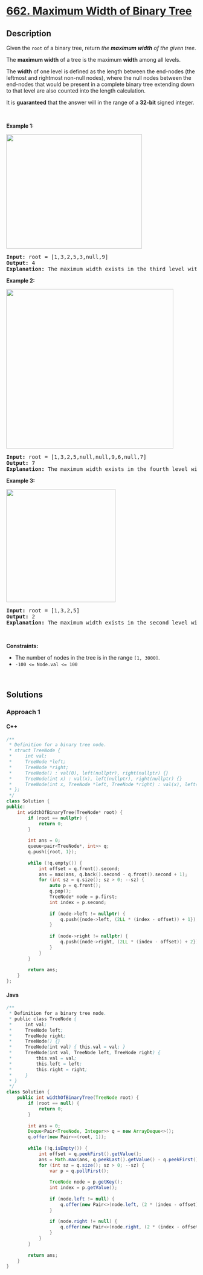 # [662. Maximum Width of Binary Tree](https://leetcode.com/problems/maximum-width-of-binary-tree)

## Description

<p>Given the <code>root</code> of a binary tree, return <em>the <strong>maximum width</strong> of the given tree</em>.</p>

<p>The <strong>maximum width</strong> of a tree is the maximum <strong>width</strong> among all levels.</p>

<p>The <strong>width</strong> of one level is defined as the length between the end-nodes (the leftmost and rightmost non-null nodes), where the null nodes between the end-nodes that would be present in a complete binary tree extending down to that level are also counted into the length calculation.</p>

<p>It is <strong>guaranteed</strong> that the answer will in the range of a <strong>32-bit</strong> signed integer.</p>
<p>&nbsp;</p>

<p><strong class="example">Example 1:</strong></p>
<img alt="" src="https://fastly.jsdelivr.net/gh/doocs/leetcode@main/solution/0600-0699/0662.Maximum%20Width%20of%20Binary%20Tree/images/width1-tree.jpg" style="width: 359px; height: 302px;" />
<pre>
<strong>Input:</strong> root = [1,3,2,5,3,null,9]
<strong>Output:</strong> 4
<strong>Explanation:</strong> The maximum width exists in the third level with length 4 (5,3,null,9).
</pre>

<p><strong class="example">Example 2:</strong></p>
<img alt="" src="https://fastly.jsdelivr.net/gh/doocs/leetcode@main/solution/0600-0699/0662.Maximum%20Width%20of%20Binary%20Tree/images/maximum-width-of-binary-tree-v3.jpg" style="width: 442px; height: 422px;" />
<pre>
<strong>Input:</strong> root = [1,3,2,5,null,null,9,6,null,7]
<strong>Output:</strong> 7
<strong>Explanation:</strong> The maximum width exists in the fourth level with length 7 (6,null,null,null,null,null,7).
</pre>

<p><strong class="example">Example 3:</strong></p>
<img alt="" src="https://fastly.jsdelivr.net/gh/doocs/leetcode@main/solution/0600-0699/0662.Maximum%20Width%20of%20Binary%20Tree/images/width3-tree.jpg" style="width: 289px; height: 299px;" />
<pre>
<strong>Input:</strong> root = [1,3,2,5]
<strong>Output:</strong> 2
<strong>Explanation:</strong> The maximum width exists in the second level with length 2 (3,2).
</pre>
<p>&nbsp;</p>

<p><strong>Constraints:</strong></p>
<ul>
    <li>The number of nodes in the tree is in the range <code>[1, 3000]</code>.</li>
    <li><code>-100 &lt;= Node.val &lt;= 100</code></li>
</ul>
<p>&nbsp;</p>

## Solutions

### **Approach 1**

<!-- tabs:start -->

#### C++

```cpp
/**
 * Definition for a binary tree node.
 * struct TreeNode {
 *     int val;
 *     TreeNode *left;
 *     TreeNode *right;
 *     TreeNode() : val(0), left(nullptr), right(nullptr) {}
 *     TreeNode(int x) : val(x), left(nullptr), right(nullptr) {}
 *     TreeNode(int x, TreeNode *left, TreeNode *right) : val(x), left(left), right(right) {}
 * };
 */
class Solution {
public:
    int widthOfBinaryTree(TreeNode* root) {
        if (root == nullptr) {
            return 0;
        }
        
        int ans = 0;
        queue<pair<TreeNode*, int>> q;
        q.push({root, 1});
        
        while (!q.empty()) {
            int offset = q.front().second;
            ans = max(ans, q.back().second - q.front().second + 1);
            for (int sz = q.size(); sz > 0; --sz) {
                auto p = q.front();
                q.pop();
                TreeNode* node = p.first;
                int index = p.second;
                
                if (node->left != nullptr) {
                    q.push({node->left, (2LL * (index - offset)) + 1});
                }
                
                if (node->right != nullptr) {
                    q.push({node->right, (2LL * (index - offset)) + 2});
                }
            }
        }
        
        return ans;
    }
};
```

#### Java

```java
/**
 * Definition for a binary tree node.
 * public class TreeNode {
 *     int val;
 *     TreeNode left;
 *     TreeNode right;
 *     TreeNode() {}
 *     TreeNode(int val) { this.val = val; }
 *     TreeNode(int val, TreeNode left, TreeNode right) {
 *         this.val = val;
 *         this.left = left;
 *         this.right = right;
 *     }
 * }
 */
class Solution {
    public int widthOfBinaryTree(TreeNode root) {
        if (root == null) {
            return 0;
        }
        
        int ans = 0;
        Deque<Pair<TreeNode, Integer>> q = new ArrayDeque<>();
        q.offer(new Pair<>(root, 1));
        
        while (!q.isEmpty()) {
            int offset = q.peekFirst().getValue();
            ans = Math.max(ans, q.peekLast().getValue() - q.peekFirst().getValue() + 1);
            for (int sz = q.size(); sz > 0; --sz) {
                var p = q.pollFirst();
                
                TreeNode node = p.getKey();
                int index = p.getValue();
                
                if (node.left != null) {
                    q.offer(new Pair<>(node.left, (2 * (index - offset)) + 1));
                }
                
                if (node.right != null) {
                    q.offer(new Pair<>(node.right, (2 * (index - offset)) + 2));
                }
            }
        }
        
        return ans;
    }
}
```

<!-- tabs:end -->